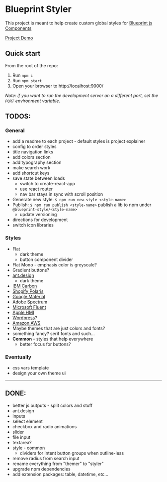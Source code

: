 # Blueprint Styler

This project is meant to help create custom global styles for [Blueprint js Components](https://blueprintjs.com/docs/)

[Project Demo](https://stash.pnnl.gov/pages/UXRSRC/blueprint-styler/master/browse/dist/index.html)

## Quick start

From the root of the repo:

1. Run `npm i`
1. Run `npm start`
1. Open your browser to http://localhost:9000/

*Note: if you want to run the development server on a different port, set the `PORT` environment variable.*


## TODOS:

### General
- add a readme to each project - default styles is project explainer
- config to order styles
- title navigation links
- add colors section
- add typography section
- make search work
- add shortcut keys
- save state between loads
  - switch to create-react-app
  - use react router
  - nav bar stays in sync with scroll position
- Generate new style: `$ npm run new-style <style-name>`
- Publish: `$ npm run publish <style-name>` publish a lib to npm under `@blueprint-style/<style-name>`
  - update versioning
- directions for development
- switch icon libraries

### Styles
- Flat
  - dark theme
  - button component divider
- Flat Mono - emphasis color is greyscale?
- Gradient buttons?
- [ant.design](https://ant.design/components/overview/)
  - dark theme
- [IBM Carbon](https://www.carbondesignsystem.com/components/overview)
- [Shopify Polaris](https://polaris.shopify.com/components/actions/button#navigation)
- [Google Material](https://material.io/components)
- [Adobe Spectrum](https://spectrum.adobe.com/)
- [Microsoft Fluent](https://developer.microsoft.com/en-us/fluentui#/controls/web)
- [Apple HMI](https://developer.apple.com/design/human-interface-guidelines/)
- [Wordpress](https://make.wordpress.org/design/)?
- [Amazon AWS](https://abduzeedo.com/amazon-web-services-design-system)
- Maybe themes that are just colors and fonts?
- something fancy? serif fonts and such...
- **Common** - styles that help everywhere
  - better focus for buttons?

### Eventually
- css vars template
- design your own theme ui

----

## DONE:
- better js outputs - split colors and stuff
-  ant.design
  - inputs
  - select element
  - checkbox and radio animations
  - slider
  - file input
  - textarea?
- style - common
  - dividers for intent button groups when outline-less
- remove radius from search input
- rename everything from "themer" to "styler"
- upgrade npm dependencies
- add extension packages: table, datetime, etc...

